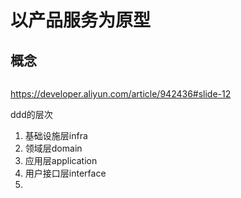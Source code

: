 # 以产品服务为原型



## 概念

```

```



https://developer.aliyun.com/article/942436#slide-12





ddd的层次

1. 基础设施层infra
2. 领域层domain
3. 应用层application
4. 用户接口层interface
5. 
